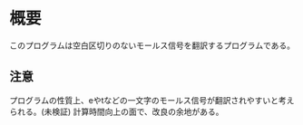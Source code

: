 # 概要
このプログラムは空白区切りのないモールス信号を翻訳するプログラムである。

## 注意
プログラムの性質上、eやtなどの一文字のモールス信号が翻訳されやすいと考えられる。(未検証)
計算時間向上の面で、改良の余地がある。